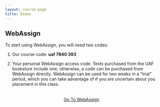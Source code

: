 ```yaml
---
layout: course-page
title: Exams
---
```


## WebAssign

To start using WebAssign, you will need two codes:

1. Our course code: **uaf 7840 393**

2. Your personal WebAssign access code.  Texts purchased from the UAF  bookstore include one; otherwise, a code can be purchased from WebAssign directly. WebAssign can be used for two weeks in a "trial" period, which you can take advantage of if you are uncertain about
you placement in this class.

<div style="padding-top: 20px"></div>
<center><a class="button" href="https://webassign.net">Go To WebAssign</a></center>
